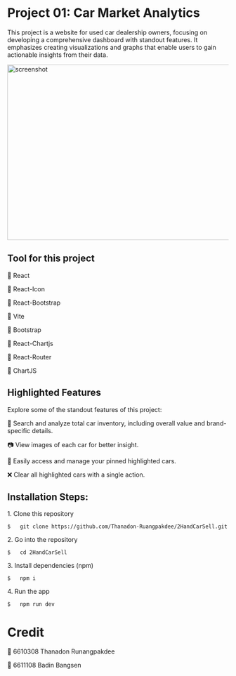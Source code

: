 # Project 01: Car Market Analytics 

This project is a website for used car dealership owners, focusing on developing a comprehensive dashboard with standout features. It emphasizes creating visualizations and graphs that enable users to gain actionable insights from their data.

<img src="https://github.com/Thanadon-Ruangpakdee/2HandCarSell/blob/main/2handcar.gif" alt="screenshot" width="750" height="400/">

## Tool for this project

🚨   React

🚨   React-Icon

🚨   React-Bootstrap

🚨   Vite

🚨   Bootstrap

🚨   React-Chartjs

🚨   React-Router

🚨   ChartJS

## Highlighted Features

Explore some of the standout features of this project:

🚗   Search and analyze total car inventory, including overall value and brand-specific details.

📷   View images of each car for better insight.

📌   Easily access and manage your pinned highlighted cars.

❌   Clear all highlighted cars with a single action.


<h2>Installation Steps:</h2>

<p>1. Clone this repository</p>

```
$   git clone https://github.com/Thanadon-Ruangpakdee/2HandCarSell.git
```

<p>2. Go into the repository</p>

```
$   cd 2HandCarSell
```

<p>3. Install dependencies (npm)</p>

```
$   npm i
```

<p>4. Run the app</p>

```
$   npm run dev
```

# Credit
🚨   6610308 Thanadon Runangpakdee

🚨   6611108 Badin Bangsen
